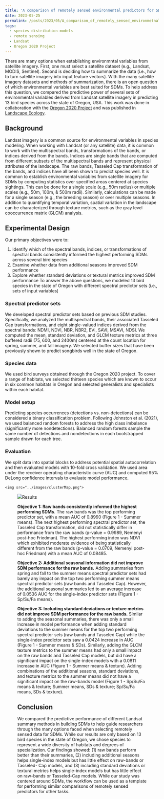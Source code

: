 ```yaml
---
title: 'A comparison of remotely sensed environmental predictors for SDMs'
date: 2023-05-25
permalink: /posts/2023/05/A_comparison_of_remotely_sensed_environmetnal_predictors_for_SDMs/
tags:
  - species distribution models
  - remote sensing
  - Landsat
  - Oregon 2020 Project
---
```


There are many options when establishing environmntal variables from satellite imagery. First, one must select a satellite dataset (e.g., Landsat, MODIS, Sentinel). Second is deciding how to summarize the data (i.e., how to turn satellite imagery into input feature vectors). With the many satellite imagery datasets and methods of summarization, there is an open question of which environmental variables are best suited for SDMs. To help address this question, we compared the predictive power of several sets of environmental variables derived from Landsat satellite imagery in predicting 13 bird species across the state of Oregon, USA. This work was done in collaboration with the [Oregon 2020 Project](https://oregon2020.com/) and was published in [Landscape Ecology](https://link.springer.com/article/10.1007/s10980-022-01406-y). 

## Background

Landsat imagery is a common source for environmental variables in species modeling. When working with Landsat (or any satellite) data, it is common to work with the
multispectral bands, transformations of the bands, or indices derived from the bands. Indices are single bands that are computed from different subsets of the multispectral bands and represent physical attributes of the landscape. The raw bands, Tasseled Cap transformation of the bands, and indices have all been shown to predict species well. It is common to establish environmental variables from satellite imagery for SDMs by computing statistics over specified areas centered at species sightings. This can be done for a single scale (e.g., 50m radius) or multiple scales (e.g., 50m, 100m, & 500m radii). Similarly, calculations can be made for a single season (e.g., the breeding season) or over multiple seasons. In addition to quantifying temporal variation, spatial variation in the landscape can be characterized through texture metrics, such as the gray level cooccurrence matrix (GLCM) analysis.

## Experimental Design
Our primary objectives were to:
1. Identify which of the spectral bands, indices, or transformations of spectral bands consistently informed the highest performing SDMs across several bird species
2. Examine whether data from additional seasons improved SDM performance
3. Explore whether standard deviations or textural metrics improved SDM performance
To answer the above questions, we modeled 13 bird species in the state of Oregon with different spectral predictor sets (i.e., sets of input variables)

### Spectral predictor sets
We developed spectral predictor sets based on previous SDM studies. Specifically, we analyzed the multispectral bands, their associated Tasseled Cap transformations, and eight single-valued indices derived from the spectral bands: NDMI, NDVI, NBR, NBR2, EVI, SAVI, MSAVI, NDSI. We computed the mean,
standard deviation, and GLCM texture metrics at three buffered radii (75, 600, and 2400m) centered at the count location for spring, summer, and fall imagery. We selected buffer sizes that have been previously shown to predict songbirds well in the state of Oregon.

### Species data
We used bird surveys obtained through the Oregon 2020 project. To cover a range of habitats, we selected thirteen species which are known to occur in six common habitats in Oregon and selected generalists and specialists within each habitat.

### Model setup
Predicting species occurrences (detections vs. non-detections) can be considered a binary classification problem. Following Johnston et al. (2021), we used
balanced random forests to address the high class imbalance (significantly more nondetections). Balanced random forests sample the same number of detections and nondetections in each bootstrapped sample drawn for each tree.

### Evaluation
We split data into spatial blocks to address potential spatial autocorrelation and then evaluated models with 10-fold cross validation. We used area under the receiver operating characteristic curve (AUC) and computed 95% DeLong confidence intervals to evaluate model performance.

    <img src="../images/clusterMap.png">

<figure>
    <img src="../images/LE_Fig1.png>
    <figcaption>Figure 1. Mean AUCs of the spectral predictor sets for each of the summary methods averaged across all 13 species. Black dots indicate outliers that fall outside the whiskers of the box plots.</figcaption>
</figure>

## Results
**Objective 1: Raw bands consistently informed the highest performing SDMs.** The raw bands was the top performing predictor set, with a mean AUC of 0.8990 (Figure 1 - Summer means). The next highest performing spectral predictor set, the Tasseled Cap transformation, did not statistically differ in performance from the raw bands (p-value = 0.9989, Nemenyi post-hoc Friedman). The highest performing index was NDVI which exhibited moderate evidence of being statistically different from the raw bands (p-value = 0.0709, Nemenyi post-hoc Friedman) with a mean AUC of 0.08485.

**Objective 2: Additional seasonal information did not improve SDM performance for the raw bands.** Adding summaries from spring and fall to the summer means spectral predictor sets had barely any impact on the top two performing summer means spectral predictor sets (raw bands and Tasseled Cap). However, the additional seasonal summaries led to an average increase of 0.0536 AUC for the single-index predictor sets (Figure 1 - Sp/Su/Fa means).

**Objective 3: Including standard deviations or texture metrics did not improve SDM performance for the raw bands.** Similar
to adding the seasonal summaries, there was only a small increase in model performance when adding standard deviations to the summer means for the top two performing spectral predictor sets (raw bands and Tasseled Cap) while the single-index predictor sets saw a 0.0424 increase in AUC (Figure 1 - Summer means & SDs). Similarly, adding the GLCM texture metrics to the summer means had only a small impact on the raw bands and Tasseled Cap models, but did have a significant impact on the single-index models with a 0.0811 increase in AUC (Figure 1 - Summer means & texture). Adding combinations of the additional seasons, standard deviations,
and texture metrics to the summer means did not have a significant impact on the raw-bands model (Figure 1 - Sp/Su/Fa means & texture; Summer means, SDs & texture; Sp/Su/Fa means, SDs & texture). 

## Conclusion 
We compared the predictive performance of different Landsat summary methods in building SDMs to help guide researchers through the many options faced when selecting remotely sensed data for SDMs. While our results are only based on 13 bird species in the state of Oregon, we chose species to represent a wide diversity of habitats and degrees of specialization. Our findings showed: (1) raw bands perform better than their summaries, (2) including additional seasons helps single-index models but has little effect on raw-bands or Tasseled- Cap models, and (3) including standard deviations or textural metrics helps single-index models but has little effect on raw-bands or Tasseled-Cap models. While our study was centered around SDMs, the workflow can be used as a template for performing similar comparisons of remotely sensed predictors for other tasks.
